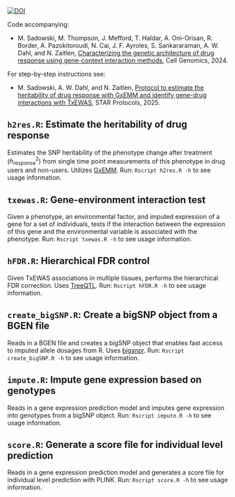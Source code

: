 [![DOI](https://zenodo.org/badge/662841914.svg)](https://zenodo.org/badge/latestdoi/662841914)

Code accompanying:

* M. Sadowski, M. Thompson, J. Mefford, T. Haldar, A. Oni-Orisan, R. Border, A. Pazokitoroudi, N. Cai, J. F. Ayroles, S. Sankararaman, A. W. Dahl, and N. Zaitlen, [Characterizing the genetic architecture of drug response using gene-context interaction methods](https://www.cell.com/cell-genomics/fulltext/S2666-979X(24)00351-3), Cell Genomics, 2024.

For step-by-step instructions see:

* M. Sadowski, A. W. Dahl, and N. Zaitlen, [Protocol to estimate the heritability of drug response with GxEMM and identify gene-drug interactions with TxEWAS](https://star-protocols.cell.com/protocols/4164), STAR Protocols, 2025.

## `h2res.R`: Estimate the heritability of drug response
Estimates the SNP heritability of the phenotype change after treatment ($h^2_\text{response}$) from single time point measurements of this phenotype in drug users and non-users. Utilizes [GxEMM](https://github.com/andywdahl/gxemm). Run: `Rscript h2res.R -h` to see usage information.

## `txewas.R`: Gene-environment interaction test
Given a phenotype, an environmental factor, and imputed expression of a gene for a set of individuals, tests if the interaction between the expression of this gene and the environmental variable is associated with the phenotype. Run: `Rscript txewas.R -h` to see usage information.

## `hFDR.R`: Hierarchical FDR control
Given TxEWAS associations in multiple tissues, performs the hierarchical FDR correction. Uses [TreeQTL](http://bioinformatics.org/treeqtl). Run: `Rscript hFDR.R -h` to see usage information.

## `create_bigSNP.R`: Create a bigSNP object from a BGEN file
Reads in a BGEN file and creates a bigSNP object that enables fast access to imputed allele dosages from R. Uses [bigsnpr](https://privefl.github.io/bigsnpr/index.html). Run: `Rscript create_bigSNP.R -h` to see usage information.

## `impute.R`: Impute gene expression based on genotypes
Reads in a gene expression prediction model and imputes gene expression into genotypes from a bigSNP object. Run: `Rscript impute.R -h` to see usage information.

## `score.R`: Generate a score file for individual level prediction
Reads in a gene expression prediction model and generates a score file for individual level prediction with PLINK. Run: `Rscript score.R -h` to see usage information.

